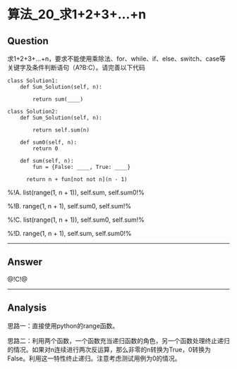 # 算法_20_求1+2+3+...+n


## Question
求1+2+3+...+n，要求不能使用乘除法、for、while、if、else、switch、case等关键字及条件判断语句（A?B:C）。请完善以下代码
```
class Solution1:
    def Sum_Solution(self, n):

​        return sum(____)

class Solution2:
    def Sum_Solution(self, n):

​        return self.sum(n)

​    def sum0(self, n):
​        return 0

​    def sum(self, n):
​        fun = {False: ____, True: ____}

      return n + fun[not not n](n - 1)
```
%!A. list(range(1, n + 1)), self.sum, self.sum0!%

%!B. range(1, n + 1), self.sum0, self.sum!%

%!C. list(range(1, n + 1)), self.sum0, self.sum!%

%!D. range(1, n + 1), self.sum, self.sum0!%

----

## Answer
@!C!@

----

## Analysis
思路一：直接使用python的range函数。

思路二：利用两个函数，一个函数充当递归函数的角色，另一个函数处理终止递归的情况。如果对n连续进行两次反运算，那么非零的n转换为True，0转换为False。利用这一特性终止递归。注意考虑测试用例为0的情况。

